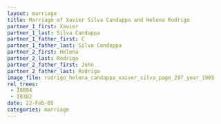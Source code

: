```yaml
---
layout: marriage
title: Marriage of Xavier Silva Candappa and Helena Rodrigo
partner_1_first: Xavier
partner_1_last: Silva Candappa
partner_1_father_first: C
partner_1_father_last: Silva Candappa
partner_2_first: Helena
partner_2_last: Rodrigo
partner_2_father_first: John
partner_2_father_last: Rodrigo
image_file: rodrigo_helena_candappa_xaiver_silva_page_297_year_1905
rel_trees:
 - I0894
 - I0382
date: 22-Feb-05
categories: marriage
---
```


